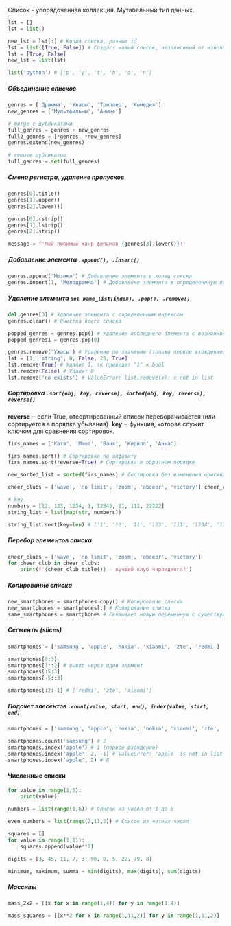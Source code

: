 Список - упорядоченная коллекция. Мутабельный тип данных.
```python
lst = []
lst = list()

new_lst = lst[:] # Копия списка, разные id
lst = list([True, False]) # Создаст новый список, независимый от изночального
lst = [True, False]
new_lst = list(lst)

list('python') # ['p', 'y', 't', 'h', 'o', 'n']

```
##### Объединение списков
```python
genres = ['Драмма', 'Ужасы', 'Триллер', 'Комедия']
new_genres = ['Мультфильмы', 'Аниме']

# merge с дубликатами
full_genres = genres + new_genres
full2_genres = [*genres, *new_genres]
genres.extend(new_genres)

# remove дубликатов
full_genres = set(full_genres)
```
##### Смена регистра, удаление пропусков
```python
genres[0].title()
genres[1].upper()
genres[2].lower())

genres[0].rstrip()
genres[1].lstrip()
genres[2].strip()

message = f'Мой любимый жанр фильмов {genres[3].lower()}!'
```
##### Добавление элемента `.append(), .insert()`
```python
genres.append('Мюзикл') # Добавление элемента в конец списка
genres.insert(1, 'Мелодрамма') # Добовление элемента в определеннную позицию списка
```
##### Удаление элемента `del name_list[index], .pop(), .remove()`
```python
del genres[3] # Удаление элемента с определенным индексом
genres.clear() # Очистка всего списка

popped_genres = genres.pop() # Удаление последнего элемента с возможностью сохранить значени 
popped_genres1 = genres.pop(0)

genres.remove('Ужасы') # Удаление по значению (только первое вхождение)
lst = [1, 'string', 0, False, 23, True]
lst.remove(True) # Удалит 1, тк приведет "1" к bool
lst.remove(False) # Удалит 0
lst.remove('no exists') # ValueError: list.remove(x): x not in list
```
##### Сортировка `.sort(obj, key, reverse), sorted(obj, key, reverse), reverse()`

**reverse** ‒ если True, отсортированный список переворачивается (или сортируется в порядке убывания). 
**key** ‒ функция, которая служит ключом для сравнения сортировок.  


```python
firs_names = ['Катя', 'Маша', 'Ваня', 'Кирилл', 'Анна']

firs_names.sort() # Сортировка по алфавиту
firs_names.sort(reverse=True) # Сортировка в обратном порядке

new_sorted_list = sorted(firs_names) # Сортировка без изменения оригинального списка

cheer_clubs = ['wave', 'no limit', 'zoom', 'abceer', 'victory'] cheer_clubs.reverse() # Изменения порядка на обратный, без сортировки

# key
numbers = [12, 123, 1234, 1, 12345, 11, 111, 22222]
string_list = list(map(str, numbers))

string_list.sort(key=len) # ['1', '12', '11', '123', '111', '1234', '12345', '22222']

```
##### Перебор элементов списка
```python
cheer_clubs = ['wave', 'no limit', 'zoom', 'abceer', 'victory']
for cheer_club in cheer_clubs:     
	print(f'{cheer_club.title()} - лучший клуб чирлидинга?')
```
##### Копирование списка
```python
new_smartphones = smartphones.copy() # Копирование списка
new_smartphones = smartphones[:] # Копирование списка
same_smartphones = smartphones # Связывает новую переменную с существующем списком
```
##### Сегменты (slices)
```python
smartphones = ['samsung', 'apple', 'nokia', 'xiaomi', 'zte', 'redmi']

smartphones[0:3] 
smartphones[1::2] # вывод через один элемент
smartphones[:5:3] 
smartphones[-5::3]

smartphones[:2:-1] # ['redmi', 'zte', 'xiaomi']
```

##### Подсчет элесентов `.count(value, start, end), index(value, start, end)`

```python
smartphones = ['samsung', 'apple', 'nokia', 'nokia', 'xiaomi', 'zte', 'redmi', 'samsung', 'apple']

smartphones.count('samsung') # 2
smartphones.index('apple') # 1 (первое вхождение)
smartphones.index('apple', 2, -1) # ValueError: 'apple' is not in list
smartphones.index('apple', 2) # 8
```

#### Численные списки

```python
for value in range(1,5):
    print(value)

numbers = list(range(1,6)) # Список из чисел от 1 до 5

even_numbers = list(range(2,11,2)) # Список из четных чисел

squares = []
for value in range(1,11):
    squares.append(value**2)

digits = [3, 45, 11, 7, 3, 90, 0, 5, 22, 79, 8]

minimum, maximum, summa = min(digits), max(digits), sum(digits)
```
##### Массивы
```python
mass_2x2 = [[x for x in range(1,4)] for y in range(1,4)]

mass_squares = [[x**2 for x in range(1,11,2)] for y in range(1,11,2)]
```